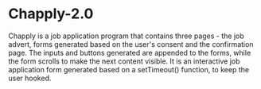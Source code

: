 # Chapply-2.0
Chapply is a job application program that contains three pages - the job advert, forms generated based on the user's consent and the confirmation page.
The inputs and buttons generated are appended to the forms, while the form scrolls to make the next content visible.
It is an interactive job application form generated based on a setTimeout() function, to keep the user hooked.

